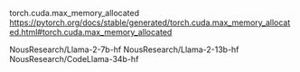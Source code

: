 torch.cuda.max_memory_allocated
https://pytorch.org/docs/stable/generated/torch.cuda.max_memory_allocated.html#torch.cuda.max_memory_allocated


NousResearch/Llama-2-7b-hf
NousResearch/Llama-2-13b-hf
NousResearch/CodeLlama-34b-hf